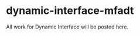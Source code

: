dynamic-interface-mfadt
=======================

All work for Dynamic Interface will be posted here. 
